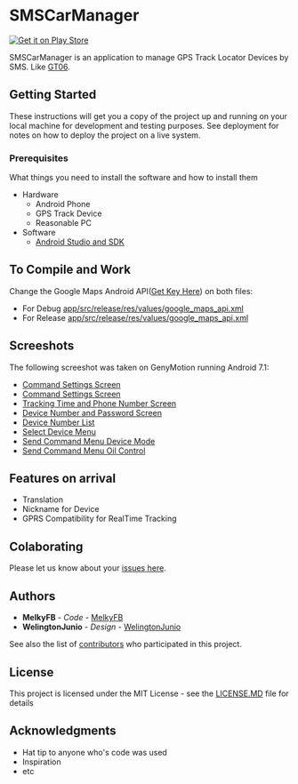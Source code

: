 # SMSCarManager

[![Get it on Play Store](https://play.google.com/intl/en_us/badges/images/badge_new.png)](https://play.google.com/store/apps/details?id=io.github.salemlockwood.android.smscarmanager)

SMSCarManager is an application to manage GPS Track Locator Devices by SMS. Like [GT06](https://www.amazon.com/QZTELECTRONIC-GT06-Mini-Tracker-Locator/dp/B01M65LXTB).

## Getting Started

These instructions will get you a copy of the project up and running on your local machine for development and testing purposes. See deployment for notes on how to deploy the project on a live system.

### Prerequisites

What things you need to install the software and how to install them

* Hardware
   * Android Phone
   * GPS Track Device
   * Reasonable PC
* Software
   * [Android Studio and SDK](https://developer.android.com/studio/index.html?hl=pt-br)
   
## To Compile and Work

Change the Google Maps Android API([Get Key Here](https://console.cloud.google.com/apis/api/maps_android_backend/overview?project=never-never-136912&hl=pt-BR)) on both files:
* For Debug [app/src/release/res/values/google_maps_api.xml](app/src/debug/res/values/google_maps_api.xml)
* For Release [app/src/release/res/values/google_maps_api.xml](app/src/release/res/values/google_maps_api.xml)

## Screeshots

The following screeshot was taken on GenyMotion running Android 7.1:

* [Command Settings Screen](http://imgur.com/DQ8bjKK)
* [Command Settings Screen](http://imgur.com/QEhDUls)
* [Tracking Time and Phone Number Screen](http://imgur.com/6K7z7Db)
* [Device Number and Password Screen](http://imgur.com/6qIGE7Z)
* [Device Number List](http://imgur.com/rL0Ybx6)
* [Select Device Menu](http://imgur.com/wbRIZMt)
* [Send Command Menu Device Mode](http://imgur.com/Z4oCl5U)
* [Send Command Menu Oil Control](http://imgur.com/KvolvTj)

## Features on arrival

* Translation
* Nickname for Device
* GPRS Compatibility for RealTime Tracking


## Colaborating

Please let us know about your [issues here](https://github.com/MelkyFB/smscarmanager/issues).

## Authors

* **MelkyFB** - *Code* - [MelkyFB](https://github.com/MelkyFB)
* **WelingtonJunio** - *Design* - [WelingtonJunio](https://github.com/WelingtonJunio)

See also the list of [contributors](https://github.com/MelkyFB/smscarmanager/graphs/contributors) who participated in this project.

## License

This project is licensed under the MIT License - see the [LICENSE.MD](LICENSE.MD) file for details

## Acknowledgments

* Hat tip to anyone who's code was used
* Inspiration
* etc
